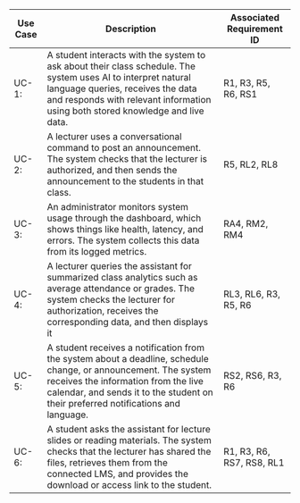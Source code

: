 | Use Case  | Description | Associated Requirement ID |
| --------- | ----------  | ------------------------- |
| UC-1:     | A student interacts with the system to ask about their class schedule. The system uses AI to interpret natural language queries, receives the data and responds with relevant information using both stored knowledge and live data. | R1, R3, R5, R6, RS1 |
| UC-2:     | A lecturer uses a conversational command to post an announcement. The system checks that the lecturer is authorized, and then sends the announcement to the students in that class. | R5, RL2, RL8 |
| UC-3:     | An administrator monitors system usage through the dashboard, which shows things like health, latency, and errors. The system collects this data from its logged metrics. | RA4, RM2, RM4 |
| UC-4:     | A lecturer queries the assistant for summarized class analytics such as average attendance or grades. The system checks the lecturer for authorization, receives the corresponding data, and then displays it | RL3, RL6, R3, R5, R6 |
| UC-5:     | A student receives a notification from the system about a deadline, schedule change, or announcement. The system receives the information from the live calendar, and sends it to the student on their preferred notifications and language. | RS2, RS6, R3, R6 |
| UC-6:     | A student asks the assistant for lecture slides or reading materials. The system checks that the lecturer has shared the files, retrieves them from the connected LMS, and provides the download or access link to the student. | R1, R3, R6, RS7, RS8, RL1|
